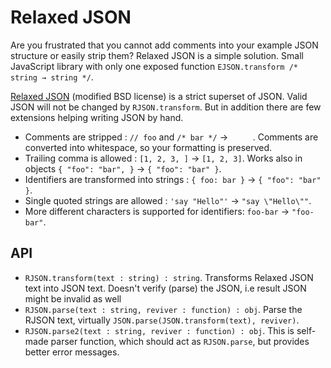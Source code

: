 # Relaxed JSON

Are you frustrated that you cannot add comments into your example JSON
structure or easily strip them? Relaxed JSON is a simple solution. Small
JavaScript library with only one exposed function `EJSON.transform /* string → string */`.

[Relaxed JSON](http://oleg.fi/relaxed-json) (modified BSD license) is a strict superset of JSON. Valid JSON
will not be changed by `RJSON.transform`. But in addition there are few
extensions helping writing JSON by hand.

* Comments are stripped : `// foo` and `/* bar */`  → `     `.
  Comments are converted into whitespace, so your formatting is preserved.
* Trailing comma is allowed : `[1, 2, 3, ]` → `[1, 2, 3]`. Works also in objects `{ "foo": "bar", }` → `{ "foo": "bar" }`.
* Identifiers are transformed into strings : `{ foo: bar }` → `{ "foo": "bar" }`.
* Single quoted strings are allowed : `'say "Hello"'` → `"say \"Hello\""`.
* More different characters is supported for identifiers: `foo-bar` → `"foo-bar"`.

## API

- `RJSON.transform(text : string) : string`.
  Transforms Relaxed JSON text into JSON text. Doesn't verify (parse) the JSON, i.e result JSON might be invalid as well
- `RJSON.parse(text : string, reviver : function) : obj`.
  Parse the RJSON text, virtually `JSON.parse(JSON.transform(text), reviver)`.
- `RJSON.parse2(text : string, reviver : function) : obj`.
  This is self-made parser function, which should act as `RJSON.parse`, but provides better error messages.
